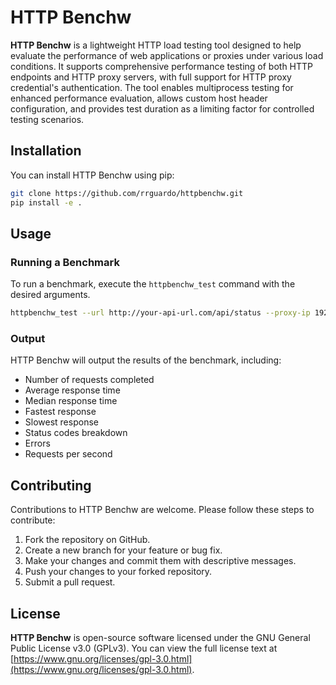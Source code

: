 # HTTP Benchw

**HTTP Benchw** is a lightweight HTTP load testing tool designed to help evaluate 
the performance of web applications or proxies under various load conditions. 
It supports comprehensive performance testing of both HTTP endpoints and HTTP 
proxy servers, with full support for HTTP proxy credential's authentication. 
The tool enables multiprocess testing for enhanced performance evaluation, 
allows custom host header configuration, and provides test duration as a 
limiting factor for controlled testing scenarios.

## Installation

You can install HTTP Benchw using pip:

```bash
git clone https://github.com/rrguardo/httpbenchw.git
pip install -e .
```

## Usage

### Running a Benchmark

To run a benchmark, execute the `httpbenchw_test` command with the desired arguments.

```bash
httpbenchw_test --url http://your-api-url.com/api/status --proxy-ip 192.168.1.1 --proxy-port 8080 --use-proxy True --timeout 15 --host-header your-host-header --process-count 4 --test-duration 30
```

### Output

HTTP Benchw will output the results of the benchmark, including:

- Number of requests completed
- Average response time
- Median response time
- Fastest response
- Slowest response
- Status codes breakdown
- Errors
- Requests per second

## Contributing

Contributions to HTTP Benchw are welcome. Please follow these steps to contribute:

1. Fork the repository on GitHub.
2. Create a new branch for your feature or bug fix.
3. Make your changes and commit them with descriptive messages.
4. Push your changes to your forked repository.
5. Submit a pull request.

## License

**HTTP Benchw** is open-source software licensed under the 
GNU General Public License v3.0 (GPLv3). You can view the full license text at 
[https://www.gnu.org/licenses/gpl-3.0.html](https://www.gnu.org/licenses/gpl-3.0.html).
